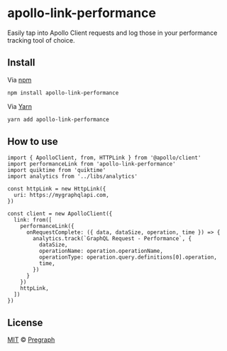 # apollo-link-performance

Easily tap into Apollo Client requests and log those in your performance tracking tool of choice.

## Install

Via [npm](https://npmjs.com/package/apollo-link-performance)

```sh
npm install apollo-link-performance
```

Via [Yarn](https://yarn.pm/apollo-link-performance)

```sh
yarn add apollo-link-performance
```

## How to use

```
import { ApolloClient, from, HTTPLink } from '@apollo/client'
import performanceLink from 'apollo-link-performance'
import quiktime from 'quiktime'
import analytics from '../libs/analytics'

const httpLink = new HttpLink({
  uri: https://mygraphqlapi.com,
})

const client = new ApolloClient({
  link: from([
    performanceLink({
      onRequestComplete: ({ data, dataSize, operation, time }) => {
        analytics.track(`GraphQL Request - Performance`, {
          dataSize,
          operationName: operation.operationName,
          operationType: operation.query.definitions[0].operation,
          time,
        })
      }
    })
    httpLink,
  ])
})

```

## License

[MIT](LICENSE) © [Pregraph](https://www.pregraph.com)

